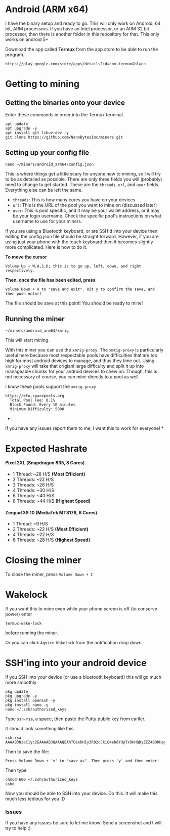 # Android (ARM x64) #
I have the binary setup and ready to go. This will only work on Android, 64 bit, ARM processors.
If you have an Intel processor, or an ARM 32 bit processor, then there is another folder in this repository for that. This only works on android 5+

Download the app called **Termux** from the app store to be able to run the program.
~~~
https://play.google.com/store/apps/details?id=com.termux&hl=en
~~~
# Getting to mining

## Getting the binaries onto your device

Enter these commands in order into the Termux terminal.
~~~
apt update
apt upgrade -y
apt install git libuv-dev -y
git clone https://github.com/NanoBytesInc/miners.git
~~~

## Setting up your config file
~~~
nano ~/miners/android_arm64/config.json
~~~

This is where things get a little scary for anyone new to mining, so I will try to be as detailed
as possible. There are only three fields you will (probably) need to change to get started. These are the `threads`, `url`, and `user` fields. Everything else can be left the same.

* `threads`: This is how many cores you have on your devices
* `url`: This is the URL of the pool you want to mine on (discussed later)
* `user`: This is pool specific, and it may be your wallet address, or it may be your login username. Check the specific pool's instructions on what username to use for your miners.

If you are using a Bluetooth keyboard, or are SSH'd into your device then editing the config.json file should be straight forward. However, if you are using just your phone with the touch keyboard then it becomes slightly more complicated. Here is how to do it.

**To move the cursor**

~~~
Volume Up + W,A,S,D; this is to go up, left, down, and right respectively.
~~~

**Then, once the file has been edited, press**
~~~
Volume Down + X to "save and exit". Hit y to confirm the save, and then push enter!
~~~

The file should be save at this point! You should be ready to mine!

## Running the miner
~~~
~/miners/android_arm64/xmrig
~~~

This will start mining.

With this miner you can use the `xmrig-proxy`.
The `xmrig-proxy` is particularly useful here because most respectable pools have difficulties that
are too high for most android devices to manage, and thus they time out. Using `xmrig-proxy` will take
that origianl large difficulty and split it up into manageable chunks for your android devices to chew on.
Though, this is not necessary of course, you can mine directly to a pool as well.

I know these pools support the `xmrig-proxy`
~~~
https://etn.spacepools.org
  Total Pool Fee: 0.1%
  Block Found: Every 10 minutes
  Minimum Difficulty: 5000
~~~

*
If you have any issues report them to me, I want this to work for everyone!
*

# Expected Hashrate

#### Pixel 2XL (Snapdragon 835, 8 Cores)
* 1 Thread: ~28 H/S **(Most Efficient)**
* 2 Threads: ~22 H/S
* 3 Threads: ~26 H/S
* 4 Threads: ~30 H/S
* 6 Threads: ~40 H/S
* 8 Threads: ~44 H/S **(Highest Speed)**

#### Zenpad 3S 10 (MediaTek MT8176, 6 Cores)
* 1 Thread: ~9 H/S
* 2 Threads: ~22 H/S **(Most Efficient)**
* 4 Threads: ~22 H/S
* 6 Threads: ~28 H/S **(Highest Speed)**

# Closing the miner
To close the miner, press `Volume Down + C`

# Wakelock
If you want this to mine even while your phone screen is off (to conserve power) enter
~~~
termux-wake-lock
~~~
before running the miner.

Or you can click `Aquire Wakelock` from the notification drop down.

# SSH'ing into your android device

If you SSH into your device (or use a bluetooth keyboard) this will go much more smoothly
~~~
pkg update
pkg upgrade -y
pkg install openssh -y
pkg install nano -y
nano ~/.ssh/authorized_keys
~~~

Type `ssh-rsa`, a space, then paste the Putty public key from eariler.

It should look something like this
~~~
ssh-rsa AAAAB3NzaC1yc2EAAAABJQAAAQEAhTGeebHIy3R02cCkiQ4eb6YUpTx9HHQDyZEZ4BORHpgN8eTmSm3OLgaaWTYmv7xiOhTXdeiswyfXYS3hdrBJH6H4ENClMkBvFYiP+a5hQl8GAiYif/V8N1yCJ6f2PIA+TIicNtSDjpltKyhqAnbkBmBTcYMuBj5D87g23sHWJul072VmkZVz/jnyfccHZjyAz2duUVPIS/Ll1fddrRA6RtmkTv0UHVHOaCZhT742AGjcPoP2KkBsQZWGNuAwkjb8Z5SA0pZUxwSiXgjBeIHd1+BFxu3RXZ9yVDLsrDHuY3dtMyqXkuyRlVa6CDY3GTZvyqc1upmjPxEUe3Ok195mDw==
~~~

Then to save the file:
~~~
Press Volume Down + 'x' to "save as". Then press 'y' and then enter!
~~~

Then type
~~~
chmod 600 ~/.ssh/authorized_keys
sshd
~~~

Now you should be able to SSH into your device. Do this. It will make this much less tedious for you :D

### Issues
If you have any issues be sure to let me know! Send a screenshot and I will try to help :)
